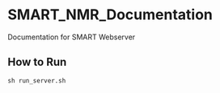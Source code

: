 # SMART_NMR_Documentation

Documentation for SMART Webserver

## How to Run

```
sh run_server.sh
```
